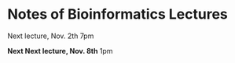 # Notes of Bioinformatics Lectures

Next lecture, Nov. 2th 7pm

**Next Next lecture, Nov. 8th** 1pm



